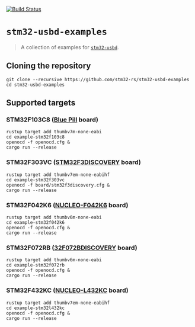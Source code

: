 [![Build Status](https://travis-ci.org/stm32-rs/stm32-usbd-examples.svg?branch=master)](https://travis-ci.org/stm32-rs/stm32-usbd-examples)

# `stm32-usbd-examples`

> A collection of examples for [`stm32-usbd`](https://github.com/stm32-rs/stm32-usbd).

## Cloning the repository

    git clone --recursive https://github.com/stm32-rs/stm32-usbd-examples
    cd stm32-usbd-examples

## Supported targets

### STM32F103C8 ([Blue Pill](https://wiki.stm32duino.com/index.php?title=Blue_Pill) board)

    rustup target add thumbv7m-none-eabi
    cd example-stm32f103c8
    openocd -f openocd.cfg &
    cargo run --release

### STM32F303VC ([STM32F3DISCOVERY](https://www.st.com/en/evaluation-tools/stm32f3discovery.html) board)

    rustup target add thumbv7em-none-eabihf
    cd example-stm32f303vc
    openocd -f board/stm32f3discovery.cfg &
    cargo run --release

### STM32F042K6 ([NUCLEO-F042K6](https://www.st.com/en/evaluation-tools/nucleo-f042k6.html) board)

    rustup target add thumbv6m-none-eabi
    cd example-stm32f042k6
    openocd -f openocd.cfg &
    cargo run --release

### STM32F072RB ([32F072BDISCOVERY](https://www.st.com/en/evaluation-tools/32f072bdiscovery.html) board)

    rustup target add thumbv6m-none-eabi
    cd example-stm32f072rb
    openocd -f openocd.cfg &
    cargo run --release

### STM32F432KC ([NUCLEO-L432KC](https://www.st.com/en/evaluation-tools/nucleo-l432kc.html) board)

    rustup target add thumbv7em-none-eabihf
    cd example-stm32l432kc
    openocd -f openocd.cfg &
    cargo run --release
